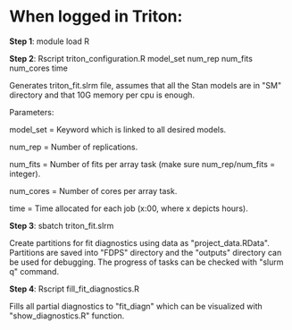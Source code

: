 # When logged in Triton:

**Step 1**: module load R

**Step 2**: Rscript triton_configuration.R model_set num_rep num_fits num_cores time

Generates triton_fit.slrm file, assumes that all the Stan models are in "SM" directory and that 10G memory per cpu is enough. 

Parameters:

model_set = Keyword which is linked to all desired models. 

num_rep = Number of replications.

num_fits = Number of fits per array task (make sure num_rep/num_fits = integer).

num_cores = Number of cores per array task.

time = Time allocated for each job (x:00, where x depicts hours).



**Step 3**: sbatch triton_fit.slrm

Create partitions for fit diagnostics using data as "project_data.RData". Partitions are saved into "FDPS" directory and the "outputs" directory can be used for debugging. The progress of tasks can be checked with "slurm q" command.

**Step 4**: Rscript fill_fit_diagnostics.R

Fills all partial diagnostics to "fit_diagn" which can be visualized with "show_diagnostics.R" function.








